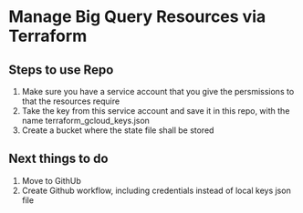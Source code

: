 # Manage Big Query Resources via Terraform

## Steps to use Repo
1. Make sure you have a service account that you give the persmissions to that the resources require
2. Take the key from this service account and save it in this repo, with the name terraform_gcloud_keys.json
3. Create a bucket where the state file shall be stored

## Next things to do
1. Move to GithUb
2. Create Github workflow, including credentials instead of local keys json file